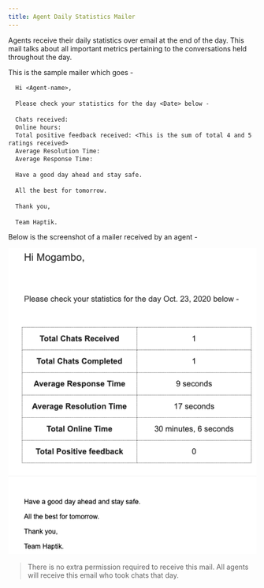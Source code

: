 ```yaml
---
title: Agent Daily Statistics Mailer
---
```


Agents receive their daily statistics over email at the end of the day. This mail talks about all important metrics pertaining to the conversations held throughout the day.

This is the sample mailer which goes -

      Hi <Agent-name>,

      Please check your statistics for the day <Date> below - 

      Chats received:
      Online hours:
      Total positive feedback received: <This is the sum of total 4 and 5 ratings received>
      Average Resolution Time:
      Average Response Time:

      Have a good day ahead and stay safe. 

      All the best for tomorrow. 

      Thank you,

      Team Haptik. 
      
Below is the screenshot of a mailer received by an agent -

![AgentStatsMail](assets/AgentStatsMail.png)

> There is no extra permission required to receive this mail. All agents will receive this email who took chats that day.


